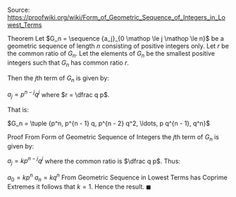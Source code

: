 # 

Source: https://proofwiki.org/wiki/Form_of_Geometric_Sequence_of_Integers_in_Lowest_Terms

Theorem
Let $G_n = \sequence {a_j}_{0 \mathop \le j \mathop \le n}$ be a geometric sequence of length $n$ consisting of positive integers only.
Let $r$ be the common ratio of $G_n$.
Let the elements of $G_n$ be the smallest positive integers such that $G_n$ has common ratio $r$.

Then the $j$th term of $G_n$ is given by:

$a_j = p^{n - j} q^j$
where $r = \dfrac q p$.

That is:

$G_n = \tuple {p^n, p^{n - 1} q, p^{n - 2} q^2, \ldots, p q^{n - 1}, q^n}$


Proof
From Form of Geometric Sequence of Integers the $j$th term of $G_n$ is given by:

$a_j = k p^{n - j} q^j$
where the common ratio is $\dfrac q p$.
Thus:

$a_0 = k p^n$
$a_n = k q^n$
From Geometric Sequence in Lowest Terms has Coprime Extremes it follows that $k = 1$.
Hence the result.
$\blacksquare$





